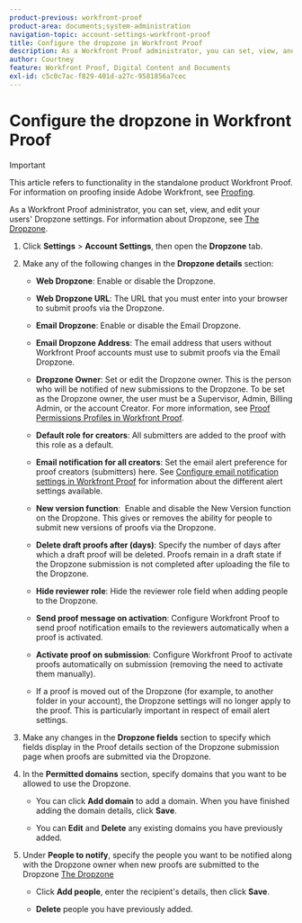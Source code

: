 ```yaml
---
product-previous: workfront-proof
product-area: documents;system-administration
navigation-topic: account-settings-workfront-proof
title: Configure the dropzone in Workfront Proof
description: As a Workfront Proof administrator, you can set, view, and edit your users' Dropzone settings. For information about Dropzone, see The Dropzone.
author: Courtney
feature: Workfront Proof, Digital Content and Documents
exl-id: c5c0c7ac-f829-401d-a27c-9581856a7cec
---
```

# Configure the dropzone in Workfront Proof

>[!IMPORTANT]
>
>This article refers to functionality in the standalone product Workfront Proof. For information on proofing inside Adobe Workfront, see [Proofing](../../../review-and-approve-work/proofing/proofing.md).

As a Workfront Proof administrator, you can set, view, and edit your users'&nbsp;Dropzone settings. For information about Dropzone, see [The Dropzone](../../../workfront-proof/wp-work-proofsfiles/create-proofs-and-files/dropzone.md).

1. Click **Settings** > **Account Settings**, then open the **Dropzone** tab.

1. Make any of the following changes in the **Dropzone details** section:

   * **Web Dropzone**: Enable or disable the Dropzone.
   * **Web Dropzone URL**: The URL that you must enter into your browser to submit proofs via the Dropzone.
   * **Email Dropzone**:&nbsp;Enable or disable the Email Dropzone.
   * **Email Dropzone Address**: The email address that users without Workfront Proof accounts must use to submit proofs via the Email Dropzone.
   * **Dropzone Owner**: Set or edit the Dropzone owner. This is the person who will be notified of new submissions to the Dropzone. To be set as the Dropzone owner, the user must be a Supervisor, Admin, Billing Admin, or the account Creator. For more information, see [Proof Permissions Profiles in Workfront Proof](../../../workfront-proof/wp-acct-admin/account-settings/proof-perm-profiles-in-wp.md).
   
   * **Default role for creators**: All submitters are added to the proof with this role as a default.
   * **Email notification for all creators**: Set the email alert preference for proof creators (submitters) here. See [Configure email notification settings in Workfront Proof](../../../workfront-proof/wp-emailsntfctns/email-alerts/config-email-notification-settings-wp.md)&nbsp;for information about the different alert settings available.
   
   * **New version function**: &nbsp;Enable and disable the New Version function on the&nbsp;Dropzone. This gives or removes the ability for people to submit new versions of proofs via the Dropzone.
   * **Delete draft proofs after (days)**: Specify the number of days after which a draft proof will be deleted. Proofs remain in a draft state if the Dropzone submission is not completed after uploading the file to the Dropzone.
   * **Hide reviewer role**:&nbsp;Hide the reviewer role field when adding people to the Dropzone.
   * **Send proof message on activation**: Configure Workfront Proof to send proof notification emails to the reviewers automatically when a proof is activated.
   * **Activate proof on submission**: Configure Workfront Proof to activate proofs automatically on submission (removing the need to activate them manually).  
   
   * If a proof is moved out of the Dropzone (for example, to another folder in your account), the Dropzone settings will no longer apply to the proof. This is particularly important in respect of email alert settings.

1. Make any changes in the **Dropzone fields** section to specify which fields display in the Proof details section of the Dropzone submission page when proofs are submitted via the Dropzone.
1. In the **Permitted domains** section, specify domains that you want to be allowed to use the Dropzone.

   * You can click **Add domain** to&nbsp;add a domain. When you have finished adding the domain details, click **Save**.
   
   * You can&nbsp;**Edit**&nbsp;and **Delete** any existing domains you have previously added.&nbsp;

1. Under **People to notify**,&nbsp;specify the people you want to be notified along with the Dropzone owner when new proofs are submitted to the Dropzone [The Dropzone](../../../workfront-proof/wp-work-proofsfiles/create-proofs-and-files/dropzone.md)

   * Click&nbsp;**Add people**, enter the recipient's details, then click **Save**.
   
   * **Delete** people you have previously added.

